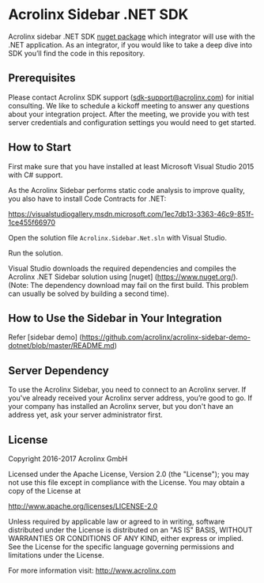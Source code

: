 # Acrolinx Sidebar .NET SDK

Acrolinx sidebar .NET SDK [nuget package](https://www.nuget.org/packages/Acrolinx.Sidebar/) which integrator will use with the .NET application. As an integrator, if you would like to take a deep dive into SDK you’ll find the code in this repository.

## Prerequisites

Please contact Acrolinx SDK support (sdk-support@acrolinx.com) for initial consulting. 
We like to schedule a kickoff meeting to answer any questions about your integration project. 
After the meeting, we provide you with test server credentials and configuration settings you would need to get started.

## How to Start

First make sure that you have installed at least Microsoft Visual Studio 2015 with C# support.

As the Acrolinx Sidebar performs static code analysis to improve quality, you also have to install Code Contracts for .NET:

https://visualstudiogallery.msdn.microsoft.com/1ec7db13-3363-46c9-851f-1ce455f66970

Open the solution file `Acrolinx.Sidebar.Net.sln` with Visual Studio.

Run the solution.
 
Visual Studio downloads the required dependencies and compiles the Acrolinx .NET Sidebar solution using [nuget] (https://www.nuget.org/).
(Note: The dependency download may fail on the first build. This problem can usually be solved by building a second time).

## How to Use the Sidebar in Your Integration

Refer [sidebar demo] (https://github.com/acrolinx/acrolinx-sidebar-demo-dotnet/blob/master/README.md)

## Server Dependency

To use the Acrolinx Sidebar, you need to connect to an Acrolinx server. If you've already received your Acrolinx server address, you’re good to go. If your company has installed an Acrolinx server, but you don't have an address yet, ask your server administrator first.

## License

Copyright 2016-2017 Acrolinx GmbH

Licensed under the Apache License, Version 2.0 (the "License");
you may not use this file except in compliance with the License.
You may obtain a copy of the License at

http://www.apache.org/licenses/LICENSE-2.0

Unless required by applicable law or agreed to in writing, software
distributed under the License is distributed on an "AS IS" BASIS,
WITHOUT WARRANTIES OR CONDITIONS OF ANY KIND, either express or implied.
See the License for the specific language governing permissions and
limitations under the License.

For more information visit: http://www.acrolinx.com
